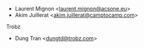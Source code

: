 - Laurent Mignon \<<laurent.mignon@acsone.eu>\>
- Akim Juillerat \<<akim.juillerat@camptocamp.com>\>

Trobz

- Dung Tran \<<dungtd@trobz.com>\>
